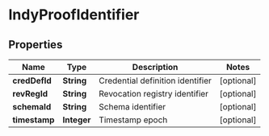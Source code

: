 

# IndyProofIdentifier


## Properties

Name | Type | Description | Notes
------------ | ------------- | ------------- | -------------
**credDefId** | **String** | Credential definition identifier |  [optional]
**revRegId** | **String** | Revocation registry identifier |  [optional]
**schemaId** | **String** | Schema identifier |  [optional]
**timestamp** | **Integer** | Timestamp epoch |  [optional]



